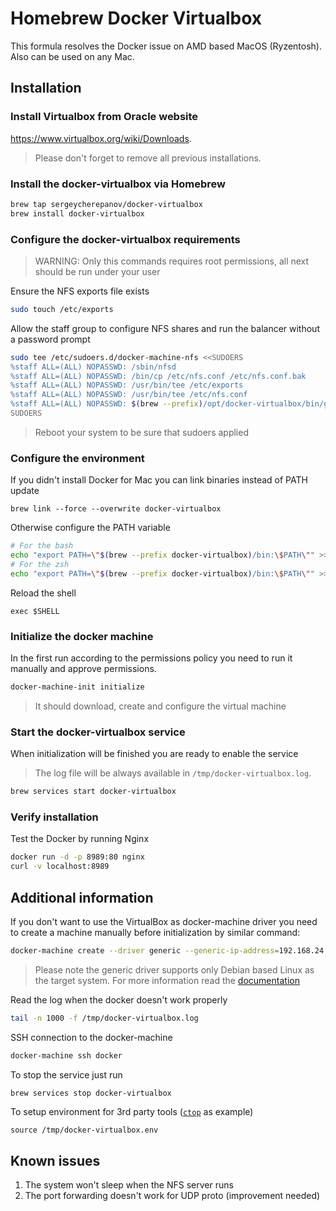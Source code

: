# Homebrew Docker Virtualbox
This formula resolves the Docker issue on AMD based MacOS (Ryzentosh). Also can be used on any Mac.

## Installation

### Install Virtualbox from Oracle website
https://www.virtualbox.org/wiki/Downloads. 
> Please don't forget to remove all previous installations. 

### Install the docker-virtualbox via Homebrew
```bash
brew tap sergeycherepanov/docker-virtualbox
brew install docker-virtualbox
```

### Configure the docker-virtualbox requirements
> WARNING: Only this commands requires root permissions, all next should be run under your user

Ensure the NFS exports file exists
```bash
sudo touch /etc/exports
```

Allow the staff group to configure NFS shares and run the balancer without a password prompt 
```bash
sudo tee /etc/sudoers.d/docker-machine-nfs <<SUDOERS
%staff ALL=(ALL) NOPASSWD: /sbin/nfsd
%staff ALL=(ALL) NOPASSWD: /bin/cp /etc/nfs.conf /etc/nfs.conf.bak
%staff ALL=(ALL) NOPASSWD: /usr/bin/tee /etc/exports
%staff ALL=(ALL) NOPASSWD: /usr/bin/tee /etc/nfs.conf
%staff ALL=(ALL) NOPASSWD: $(brew --prefix)/opt/docker-virtualbox/bin/gobetween
SUDOERS
```

> Reboot your system to be sure that sudoers applied

### Configure the environment

If you didn't install Docker for Mac you can link binaries instead of PATH update
```
brew link --force --overwrite docker-virtualbox
```

Otherwise configure the PATH variable
```bash
# For the bash
echo "export PATH=\"$(brew --prefix docker-virtualbox)/bin:\$PATH\"" >> ~/.bash_profile
# For the zsh
echo "export PATH=\"$(brew --prefix docker-virtualbox)/bin:\$PATH\"" >> ~/.zshrc
```

Reload the shell
```
exec $SHELL
```

### Initialize the docker machine
In the first run according to the permissions policy you need to run it manually and approve permissions.  

```bash
docker-machine-init initialize
```
> It should download, create and configure the virtual machine  


### Start the docker-virtualbox service
When initialization will be finished you are ready to enable the service
> The log file will be always available in `/tmp/docker-virtualbox.log`. 
```bash
brew services start docker-virtualbox 
```

### Verify installation

Test the Docker by running Nginx
```bash
docker run -d -p 8989:80 nginx
curl -v localhost:8989
```

## Additional information

If you don't want to use the VirtualBox as docker-machine driver you need to create a machine manually before initialization by similar command:
```bash
docker-machine create --driver generic --generic-ip-address=192.168.24.108 --generic-ssh-user=developer --generic-ssh-key=$HOME/.ssh/id_rsa docker
```
> Please note the generic driver supports only Debian based Linux as the target system. For more information read the [documentation](https://github.com/sergeycherepanov/docker-machine-nfs/blob/master/README.md)

Read the log when the docker doesn't work properly
```bash
tail -n 1000 -f /tmp/docker-virtualbox.log
```

SSH connection to the docker-machine
```bash
docker-machine ssh docker
```

To stop the service just run
```bash
brew services stop docker-virtualbox 
```

To setup environment for 3rd party tools ([`ctop`](https://github.com/bcicen/ctop) as example)
```
source /tmp/docker-virtualbox.env
```

## Known issues
1. The system won't sleep when the NFS server runs
2. The port forwarding doesn't work for UDP proto (improvement needed)

